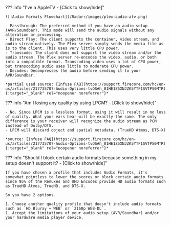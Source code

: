 ??? info "I've a AppleTV - [Click to show/hide]"

    ![!Audio Formats Flowchart](/Radarr/images/plex-audio-atv.png)

    - Passthrough: The preferred method if you have an audio setup (AVR/Soundbar). This mode will send the audio signals without any alteration or processing.
    - Direct Play: The client supports the container, video stream, and audio stream natively. The Plex server simply sends the media file as-is to the client. This uses very little CPU power.
    - Transcode: The client does not support the video stream and/or the audio stream. The Plex server re-encodes the video, audio, or both into a compatible format. Transcoding video uses a lot of CPU power, but transcoding audio uses little to moderate CPU power.
    - Decodes: Decompresses the audio before sending it to your AVR/Soundbar.

    *partial used source: [Infuse FAQ](https://support.firecore.com/hc/en-us/articles/217735707-Audio-Options-tvOS#h_01HE1Z5XNJZK5YTF1SVTPS0MTR){:target="_blank" rel="noopener noreferrer"}*

??? info "Am I losing any quality by using LPCM? - [Click to show/hide]"

    - No. Since LPCM is a lossless format, using it will result in no loss of quality. What your ears hear will be exactly the same. The only difference is your receiver will recognize the audio stream as PCM instead of Dolby/DTS.
    - LPCM will discard object and spatial metadata. (TrueHD Atmos, DTS-X)

    *source: [Infuse FAQ](https://support.firecore.com/hc/en-us/articles/217735707-Audio-Options-tvOS#h_01HE1Z5XNJZK5YTF1SVTPS0MTR){:target="_blank" rel="noopener noreferrer"}*

??? info "Should I block certain audio formats because something in my setup doesn't support it? - [Click to show/hide]"

    If you have chosen a profile that includes Audio Formats, it's somewhat pointless to lower the scores or block certain audio formats since 95% of the Remuxes and UHD Encodes provide HD audio formats such as TrueHD Atmos, TrueHD, and DTS-X.

    So you have 2 options.

    1. Choose another quality profile that doesn't include audio formats such as `HD Bluray + WEB` or `2160p WEB-DL`.
    1. Accept the limitations of your audio setup (AVR/Soundbar) and/or your hardware media player device.
